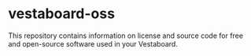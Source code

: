 # vestaboard-oss

This repository contains information on license and source code for free and open-source software used in your Vestaboard.

